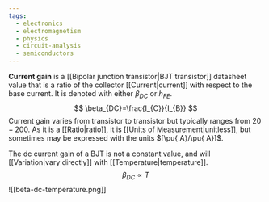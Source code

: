 ```yaml
---
tags:
  - electronics
  - electromagnetism
  - physics
  - circuit-analysis
  - semiconductors
---
```

**Current gain** is a [[Bipolar junction transistor|BJT transistor]] datasheet value that is a ratio of the collector [[Current|current]] with respect to the base current. It is denoted with either $\beta_{DC}$ or $h_{FE}$.
$$
\beta_{DC}=\frac{I_{C}}{I_{B}}
$$
Current gain varies from transistor to transistor but typically ranges from $20 - 200$. As it is a [[Ratio|ratio]], it is [[Units of Measurement|unitless]], but sometimes may be expressed with the units $[\pu{ A}/\pu{ A}]$. 

The dc current gain of a BJT is not a constant value, and will [[Variation|vary directly]] with [[Temperature|temperature]]. 
$$
\beta_{DC}\propto T
$$
![[beta-dc-temperature.png]]
